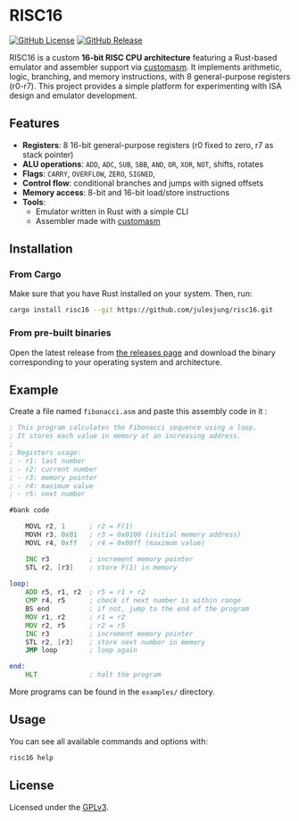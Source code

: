 # RISC16

[![GitHub License](https://img.shields.io/github/license/julesjung/risc16)](https://github.com/julesjung/risc16/blob/main/LICENSE.txt)
[![GitHub Release](https://img.shields.io/github/v/release/julesjung/risc16?include_prereleases)](https://github.com/julesjung/risc16/releases)

RISC16 is a custom **16-bit RISC CPU architecture** featuring a Rust-based emulator and assembler support via [customasm](https://github.com/hlorenzi/customasm).
It implements arithmetic, logic, branching, and memory instructions, with 8 general-purpose registers (r0-r7).
This project provides a simple platform for experimenting with ISA design and emulator development.

## Features

- **Registers**: 8 16-bit general-purpose registers (r0 fixed to zero, r7 as stack pointer)
- **ALU operations**: `ADD`, `ADC`, `SUB`, `SBB`, `AND`, `OR`, `XOR`, `NOT`, shifts, rotates
- **Flags**: `CARRY`, `OVERFLOW`, `ZERO`, `SIGNED`, 
- **Control flow**: conditional branches and jumps with signed offsets
- **Memory access**: 8-bit and 16-bit load/store instructions
- **Tools**:
    - Emulator written in Rust with a simple CLI
    - Assembler made with [customasm](https://github.com/hlorenzi/customasm)

## Installation

### From Cargo

Make sure that you have Rust installed on your system. Then, run:

```sh
cargo install risc16 --git https://github.com/julesjung/risc16.git
```

### From pre-built binaries

Open the latest release from [the releases page](https://github.com/julesjung/risc16/releases) and download the binary corresponding to your operating system and architecture.

## Example

Create a file named `fibonacci.asm` and paste this assembly code in it :

```asm
; This program calculates the Fibonacci sequence using a loop.
; It stores each value in memory at an increasing address.
;
; Registers usage:
; - r1: last number
; - r2: current number
; - r3: memory pointer
; - r4: maximum value
; - r5: next number

#bank code

    MOVL r2, 1      ; r2 = F(1)
    MOVH r3, 0x01   ; r3 = 0x0100 (initial memory address)
    MOVL r4, 0xff   ; r4 = 0x00ff (maximum value)

    INC r3          ; increment memory pointer
    STL r2, [r3]    ; store F(1) in memory
    
loop:
    ADD r5, r1, r2  ; r5 = r1 + r2
    CMP r4, r5      ; check if next number is within range
    BS end          ; if not, jump to the end of the program
    MOV r1, r2      ; r1 = r2
    MOV r2, r5      ; r2 = r5
    INC r3          ; increment memory pointer
    STL r2, [r3]    ; store next number in memory
    JMP loop        ; loop again

end:
    HLT             ; halt the program
```

More programs can be found in the `examples/` directory.

## Usage

You can see all available commands and options with:

```sh
risc16 help
```

## License

Licensed under the [GPLv3](https://github.com/julesjung/risc16/blob/main/LICENSE.txt).